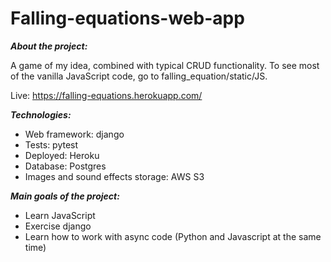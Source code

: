 # Falling-equations-web-app

***About the project:***

A game of my idea, combined with typical CRUD functionality. 
To see most of the vanilla JavaScript code, go to falling_equation/static/JS.

Live: https://falling-equations.herokuapp.com/

***Technologies:***
- Web framework: django
- Tests: pytest
- Deployed: Heroku
- Database: Postgres
- Images and sound effects storage: AWS S3

***Main goals of the project:***
- Learn JavaScript
- Exercise django
- Learn how to work with async code (Python and Javascript at the same time)
